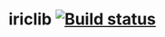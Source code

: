 # iriclib [![Build status](https://ci.appveyor.com/api/projects/status/j8nduc2preo5psyg?svg=true)](https://ci.appveyor.com/project/scharlton2/iriclib)